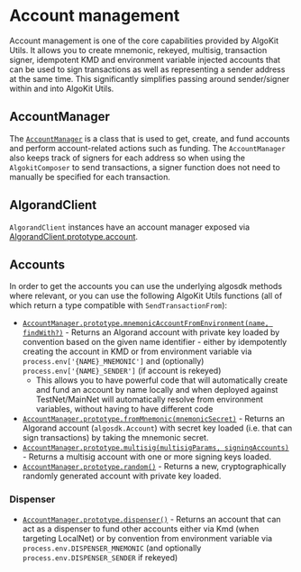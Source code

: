 # Account management

Account management is one of the core capabilities provided by AlgoKit Utils. It allows you to create mnemonic, rekeyed, multisig, transaction signer, idempotent KMD and environment variable injected accounts that can be used to sign transactions as well as representing a sender address at the same time. This significantly simplifies passing around sender/signer within and into AlgoKit Utils.

## AccountManager

The [`AccountManager`](../code/classes/types_account_manager.AccountManager.md) is a class that is used to get, create, and fund accounts and perform account-related actions such as funding. The `AccountManager` also keeps track of signers for each address so when using the `AlgokitComposer` to send transactions, a signer function does not need to manually be specified for each transaction.

## AlgorandClient

`AlgorandClient` instances have an account manager exposed via [AlgorandClient.prototype.account](../code/classes/types_algorand_client.AlgorandClient.md#account).

## Accounts

In order to get the accounts you can use the underlying algosdk methods where relevant, or you can use the following AlgoKit Utils functions (all of which return a type compatible with `SendTransactionFrom`):

- [`AccountManager.prototype.mnemonicAccountFromEnvironment(name, findWith?)`](../code/classes/types_account_manager.AccountManager.md#fromEnvironment) - Returns an Algorand account with private key loaded by convention based on the given name identifier - either by idempotently creating the account in KMD or from environment variable via `process.env['{NAME}_MNEMONIC']` and (optionally) `process.env['{NAME}_SENDER']` (if account is rekeyed)
  - This allows you to have powerful code that will automatically create and fund an account by name locally and when deployed against TestNet/MainNet will automatically resolve from environment variables, without having to have different code
- [`AccountManager.prototype.fromMnemonic(mnemonicSecret)`](../code/classes/types_account_manager.AccountManager.md#frommnemonic) - Returns an Algorand account (`algosdk.Account`) with secret key loaded (i.e. that can sign transactions) by taking the mnemonic secret.
- [`AccountManager.prototype.multisig(multisigParams, signingAccounts)`](../code/classes/types_account_manager.AccountManager.md#multisig) - Returns a multisig account with one or more signing keys loaded.
- [`AccountManager.prototype.random()`](../code/classes/types_account_manager.AccountManager.md#random) - Returns a new, cryptographically randomly generated account with private key loaded.

### Dispenser

- [`AccountManager.prototype.dispenser()`](../code/classes/types_account_manager.AccountManager.md#dispenser) - Returns an account that can act as a dispenser to fund other accounts either via Kmd (when targeting LocalNet) or by convention from environment variable via `process.env.DISPENSER_MNEMONIC` (and optionally `process.env.DISPENSER_SENDER` if rekeyed)

